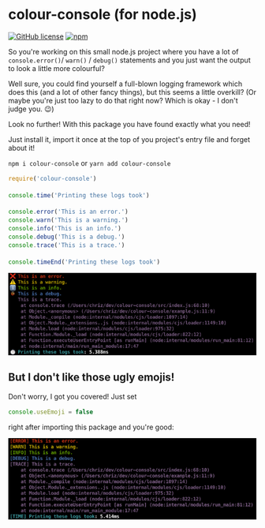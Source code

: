 # colour-console (for node.js)

[![GitHub license](https://img.shields.io/github/license/chrisEff/colour-console.svg)](https://github.com/chrisEff/colour-console/blob/master/LICENSE)
[![npm](https://img.shields.io/npm/v/colour-console)](https://www.npmjs.com/package/colour-console)

So you're working on this small node.js project where you have a lot of `console.error()`/ `warn()` / `debug()` statements
and you just want the output to look a little more colourful?

Well sure, you could find yourself a full-blown logging framework which does this (and a lot of other fancy things),
but this seems a little overkill?
(Or maybe you're just too lazy to do that right now? Which is okay - I don't judge you. 😉)

Look no further! With this package you have found exactly what you need!

Just install it, import it once at the top of you project's entry file and forget about it!

`npm i colour-console` or `yarn add colour-console`

```js
require('colour-console')

console.time('Printing these logs took')

console.error('This is an error.')
console.warn('This is a warning.')
console.info('This is an info.')
console.debug('This is a debug.')
console.trace('This is a trace.')

console.timeEnd('Printing these logs took')
```

![example output](example1.png)

## But I don't like those ugly emojis!

Don't worry, I got you covered!
Just set

```js
console.useEmoji = false
```

right after importing this package and you're good:

![example output](example2.png)
